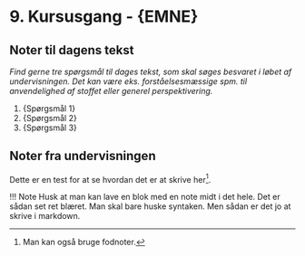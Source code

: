 # 9. Kursusgang - {EMNE}

## Noter til dagens tekst





*Find gerne tre spørgsmål til dages tekst, som skal søges besvaret i løbet af undervisningen. Det kan være eks. forståelsesmæssige spm. til anvendelighed af stoffet eller generel perspektivering.* 

1. {Spørgsmål 1}
2. {Spørgsmål 2}
3. {Spørgsmål 3}

## Noter fra undervisningen

Dette er en test for at se hvordan det er at skrive her[^1].

!!! Note
    Husk at man kan lave en blok med en note midt i det hele. Det er sådan set ret blæret. Man skal bare huske syntaken. Men sådan er det jo at skrive i markdown.

[^1]: Man kan også bruge fodnoter.  
